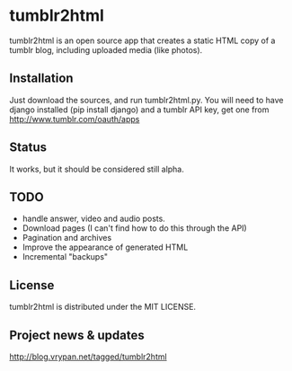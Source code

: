 # tumblr2html

tumblr2html is an open source app that creates a static HTML copy of a tumblr blog, including uploaded media (like photos).

## Installation

Just download the sources, and run tumblr2html.py.
You will need to have django installed (pip install django) and a tumblr API key, get one from http://www.tumblr.com/oauth/apps

## Status

It works, but it should be considered still alpha.

## TODO
-   handle answer, video and audio posts.
-   Download pages (I can't find how to do this through the API)
-   Pagination and archives
-   Improve the appearance of generated HTML
-   Incremental "backups"

## License

tumblr2html is distributed under the MIT LICENSE.

## Project news & updates

http://blog.vrypan.net/tagged/tumblr2html
